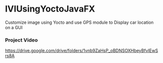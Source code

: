 # IVIUsingYoctoJavaFX

Customize image using Yocto and use GPS module to Display car location on a GUI

### Project Video
https://drive.google.com/drive/folders/1vnb9ZaHsP_oBDNSOXHbeyBfvIEwSrs8A
